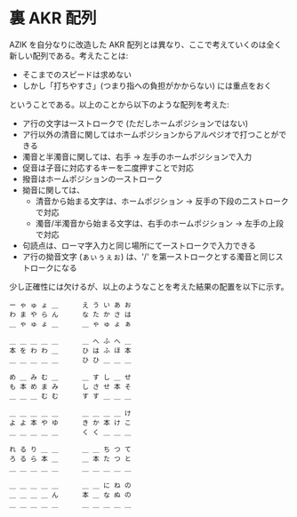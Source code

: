 # 裏 AKR 配列

AZIK を自分なりに改造した AKR 配列とは異なり、ここで考えていくのは全く新しい配列である。考えたことは:

* そこまでのスピードは求めない
* しかし「打ちやすさ」(つまり指への負担がかからない) には重点をおく

ということである。以上のことから以下のような配列を考えた:

* ア行の文字は一ストロークで (ただしホームポジションではない)
* ア行以外の清音に関してはホームポジションからアルペジオで打つことができる
* 濁音と半濁音に関しては、右手 -> 左手のホームポジションで入力
* 促音は子音に対応するキーを二度押すことで対応
* 撥音はホームポジションの一ストローク
* 拗音に関しては、
    * 清音から始まる文字は、ホームポジション -> 反手の下段の二ストロークで対応
    * 濁音/半濁音から始まる文字は、右手のホームポジション -> 左手の上段で対応
* 句読点は、ローマ字入力と同じ場所にて一ストロークで入力できる
* ア行の拗音文字 (ぁぃぅぇぉ) は、'/' を第一ストロークとする濁音と同じストロークになる

少し正確性には欠けるが、以上のようなことを考えた結果の配置を以下に示す。


```
ー ゃ ゅ ょ ＿      え う い あ お
わ ま や ら ん      な た か さ は 
＿ ゃ ゅ ょ ＿      ＿ ゃ ゅ ょ ぁ
```

```
＿ ＿ ＿ ＿ ＿      ＿ へ ふ へ ＿
本 を わ わ ＿      ひ は ふ ほ 本
＿ ＿ ＿ ＿ ＿      ひ ひ ＿ ＿ ＿
```

```
め ＿ み む ＿      ＿ す し ＿ せ
も 本 め ま み      し さ せ 本 そ
＿ ＿ ＿ む む      す す ＿ ＿ ＿
```

```
＿ ＿ ＿ ＿ ＿      ＿ ＿ ＿ ＿ け
よ よ 本 や ゆ      き か 本 け こ
＿ ＿ ＿ ＿ ＿      く く ＿ ＿ ＿
```

```
れ る り ＿ ＿      ＿ ＿ ち つ て
ろ る ら 本 ＿      ＿ 本 た つ と
＿ ＿ ＿ ＿ ＿      ＿ ＿ ＿ ＿ ＿
```

```
＿ ＿ ＿ ＿ ＿      ＿ ＿ に ね の
＿ ＿ ＿ ＿ ん      本 ＿ な ぬ の
＿ ＿ ＿ ＿ ＿      ＿ ＿ ＿ ＿ ＿
```



